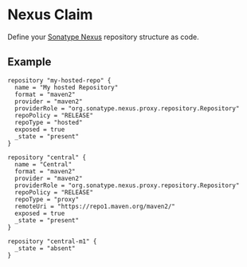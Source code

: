 # Nexus Claim

Define your [Sonatype Nexus](http://www.sonatype.org/nexus/) repository structure as code.
 

## Example

```hcl
repository "my-hosted-repo" {
  name = "My hosted Repository"
  format = "maven2"
  provider = "maven2"
  providerRole = "org.sonatype.nexus.proxy.repository.Repository"
  repoPolicy = "RELEASE"
  repoType = "hosted"
  exposed = true
  _state = "present"
}

repository "central" {
  name = "Central"
  format = "maven2"
  provider = "maven2"
  providerRole = "org.sonatype.nexus.proxy.repository.Repository"
  repoPolicy = "RELEASE"
  repoType = "proxy"
  remoteUri = "https://repo1.maven.org/maven2/"
  exposed = true
  _state = "present"
}

repository "central-m1" {
  _state = "absent"
}
```
